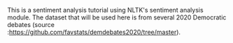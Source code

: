 This is a sentiment analysis tutorial using NLTK's sentiment analysis module. The dataset that will be used here is from several 2020 Democratic debates (source :https://github.com/favstats/demdebates2020/tree/master). 

